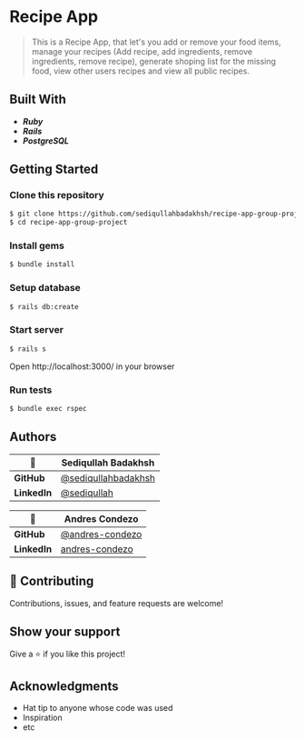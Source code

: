 # Recipe App

> This is a Recipe App, that let's you add or remove your food items, manage your recipes (Add recipe, add ingredients, remove ingredients, remove recipe), generate shoping list for the missing food, view other users recipes and view all public recipes.

## Built With

- _**Ruby**_
- _**Rails**_
- _**PostgreSQL**_

## Getting Started

### Clone this repository

```bash
$ git clone https://github.com/sediqullahbadakhsh/recipe-app-group-project.git
$ cd recipe-app-group-project
```

### Install gems

```bash
$ bundle install
```

### Setup database

```bash
$ rails db:create
```

### Start server

```bash
$ rails s
```

Open http://localhost:3000/ in your browser

### Run tests

```bash
$ bundle exec rspec
```

## Authors

<!-- table Variables -->

[@sediqullahbadakhsh]: https://github.com/sediqullahbadakhsh
[@sediqullah]: https://www.linkedin.com/in/sediqullah/
[@andres-condezo]: https://github.com/andres-condezo
[andres-condezo]: https://www.linkedin.com/in/andres-condezo/

<!-- table Variables -->

| 👤           | **Sediqullah Badakhsh** |
| ------------ | ----------------------- |
| **GitHub**   | [@sediqullahbadakhsh]   |
| **LinkedIn** | [@sediqullah]           |

| 👤           | **Andres Condezo** |
| ------------ | ------------------ |
| **GitHub**   | [@andres-condezo]  |
| **LinkedIn** | [andres-condezo]   |

## 🤝 Contributing

Contributions, issues, and feature requests are welcome!

## Show your support

Give a ⭐️ if you like this project!

## Acknowledgments

- Hat tip to anyone whose code was used
- Inspiration
- etc

